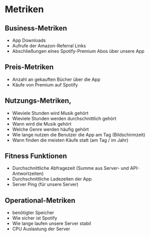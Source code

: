 # Metriken 

## Business-Metriken 
- App Downloads
- Aufrufe der Amazon-Referral Links
- Abschließungen eines Spotify-Premium Abos über unsere App

## Preis-Metriken
- Anzahl an gekauften Bücher über die App 
- Käufe von Premium auf Spotify

## Nutzungs-Metriken,
- Wieviele Stunden wird Musik gehört
- Wieviele Stunden werden durchschnittlich gehört
- Wann wird die Musik gehört
- Welche Genre werden häufig gehört
- Wie lange nutzen die Benutzer die App am Tag (Bildschirmzeit)
- Wann finden die meisten Käufe statt (am Tag / im Jahr)

## Fitness Funktionen
- Durchschnittliche Abfragezeit (Summe aus Server- und API-Antwortzeiten)
- Durchschnittliche Ladezeiten der App
- Server Ping (für unsere Server)

## Operational-Metriken
- benötigter Speicher 
- Wie sicher ist Spotify
- Wie lange laufen unsere Server stabil
- CPU Auslastung der Server
